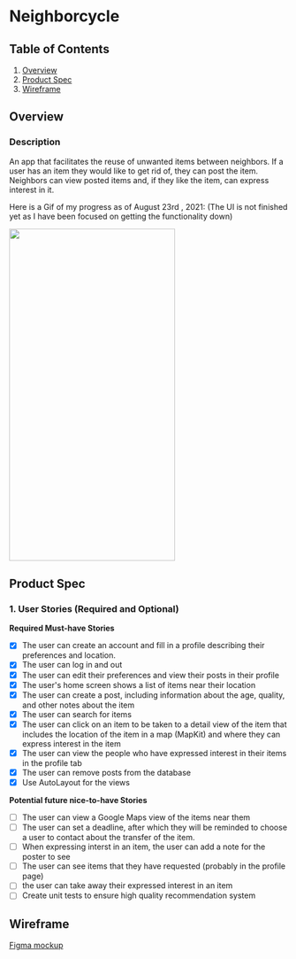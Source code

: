 # Neighborcycle

## Table of Contents
1. [Overview](#overview)
2. [Product Spec](#product-spec)
3. [Wireframe](#wireframe)

## Overview
### Description
An app that facilitates the reuse of unwanted items between neighbors. If a user has an item they would like to get rid of, they can post the item. Neighbors can view posted items and, if they like the item, can express interest in it.

Here is a Gif of my progress as of August 23rd , 2021:
(The UI is not finished yet as I have been focused on getting the functionality down)

<img src="neighborcycle_8:23.gif" width="300" height="600" />

## Product Spec

### 1. User Stories (Required and Optional)

**Required Must-have Stories**

- [x] The user can create an account and fill in a profile describing their preferences and location.
- [x] The user can log in and out 
- [x] The user can edit their preferences and view their posts in their profile
- [x] The user's home screen shows a list of items near their location
- [x] The user can create a post, including information about the age, quality, and other notes about the item
- [x] The user can search for items
- [x] The user can click on an item to be taken to a detail view of the item that includes the location of the item in a map (MapKit) and where they can express interest in the item
- [x] The user can view the people who have expressed interest in their items in the profile tab
- [x] The user can remove posts from the database
- [x] Use AutoLayout for the views

**Potential future nice-to-have Stories**

- [ ] The user can view a Google Maps view of the items near them
- [ ] The user can set a deadline, after which they will be reminded to choose a user to contact about the transfer of the item.
- [ ] When expressing interst in an item, the user can add a note for the poster to see
- [ ] The user can see items that they have requested (probably in the profile page)
- [ ] the user can take away their expressed interest in an item
- [ ] Create unit tests to ensure high quality recommendation system

## Wireframe
[Figma mockup](https://www.figma.com/proto/4ZI7mgggnlCKpWadVqxARe/Untitled?node-id=1%3A2&scaling=scale-down&page-id=0%3A1&starting-point-node-id=1%3A2)
